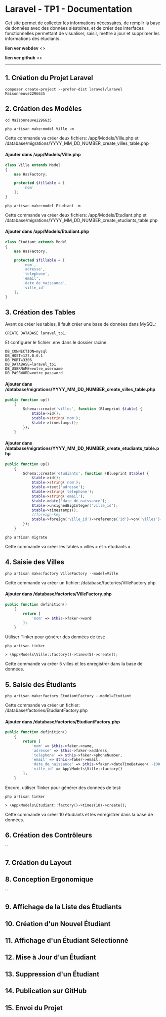 # Laravel - TP1 - Documentation

Cet site permet de collecter les informations nécessaires, de remplir la base de données avec des données aléatoires, et de créer des interfaces fonctionnelles permettant de visualiser, saisir, mettre à jour et supprimer les informations des étudiants.

**lien ver webdev** <>

**lien ver github** <>

***********************************

## 1. Création du Projet Laravel 

`composer create-project --prefer-dist laravel/laravel Maisonneuve2296635`

## 2. Création des Modèles

`cd Maisonneuve2296635`

`php artisan make:model Ville -m`

Cette commande va créer deux fichiers: /app/Models/Ville.php et /database/migrations/YYYY_MM_DD_NUMBER_create_villes_table.php

#### Ajouter dans /app/Models/Ville.php

```php
class Ville extends Model
{
    use HasFactory;

    protected $fillable = [
        'nom'
    ];
}
```

`php artisan make:model Etudiant -m`

Cette commande va créer deux fichiers: /app/Models/Etudiant.php et /database/migrations/YYYY_MM_DD_NUMBER_create_etudiants_table.php

#### Ajouter dans /app/Models/Etudiant.php

```php
class Etudiant extends Model
{
    use HasFactory;

    protected $fillable = [
        'nom',
        'adresse',
        'telephone',
        'email',
        'date_de_naissance',
        'ville_id'
    ];
}
```

## 3. Création des Tables

Avant de créer les tables, il fault créer une base de données dans MySQL:

`CREATE DATABASE laravel_tp1;`

Et configurer le fichier .env dans le dossier racine:

```
DB_CONNECTION=mysql
DB_HOST=127.0.0.1
DB_PORT=3306
DB_DATABASE=laravel_tp1
DB_USERNAME=votre_username
DB_PASSWORD=votre_password
```

#### Ajouter dans /database/migrations/YYYY_MM_DD_NUMBER_create_villes_table.php

```php
public function up()
    {
        Schema::create('villes', function (Blueprint $table) {
            $table->id();
            $table->string('nom');
            $table->timestamps();
        });
    }
```

#### Ajouter dans /database/migrations/YYYY_MM_DD_NUMBER_create_etudiants_table.php

```php
public function up()
    {
        Schema::create('etudiants', function (Blueprint $table) {
            $table->id();
            $table->string('nom');
            $table->text('adresse');
            $table->string('telephone');
            $table->string('email');
            $table->date('date_de_naissance');
            $table->unsignedBigInteger('ville_id');
            $table->timestamps();
            //foreign-key
            $table->foreign('ville_id')->reference('id')->on('villes')->onDelete('cascade');
        });
    }
```

`php artisan migrate`

Cette commande va créer les tables « villes » et « etudiants ».

## 4. Saisie des Villes

`php artisan make:factory VilleFactory --model=Ville`

Cette commande va créer un fichier: /database/factories/VilleFactory.php

#### Ajouter dans /database/factories/VilleFactory.php

```php
public function definition()
    {
        return [
            'nom' => $this->faker->word
        ];
    }
```

Utiliser Tinker pour générer des données de test: 

`php artisan tinker`

`> \App\Models\Ville::factory()->times(5)->create();`

Cette commande va créer 5 villes et les enregistrer dans la base de données.

## 5. Saisie des Étudiants

`php artisan make:factory EtudiantFactory --model=Etudiant`

Cette commande va  créer un fichier: /database/factories/EtudiantFactory.php

#### Ajouter dans /database/factories/EtudiantFactory.php

```php
public function definition()
    {
        return [
            'nom' => $this->faker->name,
            'adresse' => $this->faker->address,
            'telephone' => $this->faker->phoneNumber,
            'email' => $this->faker->email,
            'date_de_naissance' => $this->faker->dateTimeBetween('-100 years', 'now')->format('Y-m-d'),
            'ville_id' => App\Models\Ville::factory()
        ];
    }
```

Encore, utiliser Tinker pour générer des données de test: 

`php artisan tinker`

`> \App\Models\Etudiant::factory()->times(10)->create();`

Cette commande va créer 10 étudiants et les enregistrer dans la base de données.

## 6. Création des Contrôleurs

``

## 7. Création du Layout

## 8. Conception Ergonomique

``

## 9. Affichage de la Liste des Étudiants


## 10. Création d'un Nouvel Étudiant

## 11. Affichage d'un Étudiant Sélectionné


## 12. Mise à Jour d'un Étudiant

## 13. Suppression d'un Étudiant

## 14. Publication sur GitHub

## 15. Envoi du Projet

